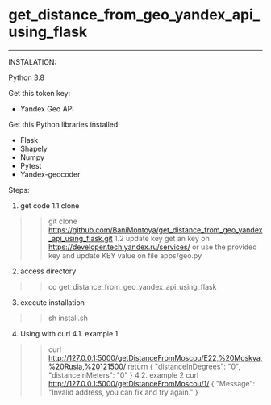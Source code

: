 # get_distance_from_geo_yandex_api_using_flask

***********************************
INSTALATION:

Python 3.8

Get this token key:
+ Yandex Geo API

Get this Python libraries installed:

+ Flask
+ Shapely
+ Numpy
+ Pytest
+ Yandex-geocoder

Steps:

1. get code
1.1 clone
>> git clone https://github.com/BaniMontoya/get_distance_from_geo_yandex_api_using_flask.git
1.2 update key
get an key on https://developer.tech.yandex.ru/services/ or use the provided key and 
update KEY value on file apps/geo.py

2. access directory
>> cd get_distance_from_geo_yandex_api_using_flask

3. execute installation
>> sh install.sh

4. Using with curl
4.1. example 1
>> curl http://127.0.0.1:5000/getDistanceFromMoscou/E22,%20Moskva,%20Rusia,%20121500/
return {
  "distanceInDegrees": "0", 
  "distanceInMeters": "0"
}
4.2. example 2
>> curl http://127.0.0.1:5000/getDistanceFromMoscou/1/
{
  "Message": "Invalid address, you can fix and try again."
}
